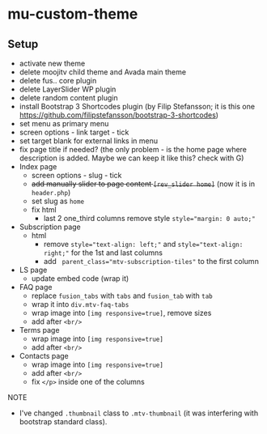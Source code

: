 # mu-custom-theme

## Setup
- activate new theme
- delete moojitv child theme and Avada main theme
- delete fus.. core plugin
- delete LayerSlider WP plugin
- delete random content plugin
- install Bootstrap 3 Shortcodes plugin (by Filip Stefansson; it is this one https://github.com/filipstefansson/bootstrap-3-shortcodes)
- set menu as primary menu
- screen options - link target - tick
- set target blank for external links in menu
- fix page title if needed? (the only problem - is the home page where description is added. Maybe we can keep it like this? check with G)
- Index page
  - screen options - slug - tick
  - <del>add manually slider to page content `[rev_slider home]`</del> (now it is in `header.php`)
  - set slug as `home`
  - fix html
    - last 2 one_third columns remove style `style="margin: 0 auto;"`
- Subscription page
  - html
    - remove `style="text-align: left;"` and `style="text-align: right;"` for the 1st and last columns
    - add ` parent_class="mtv-subscription-tiles"` to the first column
- LS page
  - update embed code (wrap it)
- FAQ page
  - replace `fusion_tabs` with `tabs` and `fusion_tab` with `tab`
  - wrap it into `div.mtv-faq-tabs`
  - wrap image into `[img responsive=true]`, remove sizes
  - add after `<br/>`
- Terms page
  - wrap image into `[img responsive=true]`
  - add after `<br/>`
- Contacts page
  - wrap image into `[img responsive=true]`
  - add after `<br/>`
  - fix `</p>` inside one of the columns

NOTE
- I've changed `.thumbnail` class to `.mtv-thumbnail` (it was interfering with bootstrap standard class).
